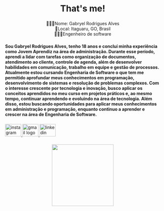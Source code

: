 <h1 align="center">That's me!</h1>

###

<p align="center">🙋🏽‍♂️Nome: Gabryel Rodrigues Alves <br>📍Local: Itaguaru, GO, Brasil<br>👨🏽‍💻Engenheiro de software</p>

###

<h4 align="left">Sou Gabryel Rodrigues Alves, tenho 18 anos e concluí minha experiência como Jovem Aprendiz na área de administração. Durante esse período, aprendi a lidar com tarefas como organização de documentos, atendimento ao cliente, controle de agenda, além de desenvolver habilidades em comunicação, trabalho em equipe e gestão de processos. Atualmente estou cursando Engenharia de Software o que tem me permitido aprofundar meus conhecimentos em programação, desenvolvimento de sistemas e resolução de problemas complexos. Com o interesse crescente por tecnologia e inovação, busco aplicar os conceitos aprendidos no meu curso em projetos práticos e, ao mesmo tempo, continuar aprendendo e evoluindo na área de tecnologia. Além disso, estou buscando oportunidades para aplicar meus conhecimentos em administração e programação, enquanto continuo a aprender e crescer na área de Engenharia de Software.</h4>

###

<div align="left">
  <a href="https://www.instagram.com/_gabryelrodrigues_?igsh=MWoydWs1dDFsYzB2OQ==" target="_blank">
    <img src="https://raw.githubusercontent.com/maurodesouza/profile-readme-generator/master/src/assets/icons/social/instagram/default.svg" width="52" height="40" alt="instagram logo"  />
  </a>
  <a href="gabryelrodrigues907@gmail.com" target="_blank">
    <img src="https://raw.githubusercontent.com/maurodesouza/profile-readme-generator/master/src/assets/icons/social/gmail/default.svg" width="52" height="40" alt="gmail logo"  />
  </a>
  <a href="https://www.linkedin.com/in/gabryel-rodrigues-alves-36683534b" target="_blank">
    <img src="https://raw.githubusercontent.com/maurodesouza/profile-readme-generator/master/src/assets/icons/social/linkedin/default.svg" width="52" height="40" alt="linkedin logo"  />
  </a>
</div>

###

<div align="center">
  <img height="200" src="https://media1.giphy.com/media/bGgsc5mWoryfgKBx1u/giphy.gif"  />
</div>

###
